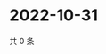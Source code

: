 # 2022-10-31

共 0 条

<!-- BEGIN WEIBO -->
<!-- 最后更新时间 Mon Oct 31 2022 19:15:59 GMT+0800 (China Standard Time) -->

<!-- END WEIBO -->
